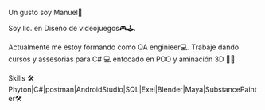 Un gusto soy Manuel👋

Soy lic. en Diseño de videojuegos🎮🕹.

Actualmente me estoy formando como QA enginieer💻.
Trabaje dando cursos y assesorias para C# 💻 enfocado en POO y aminación 3D 👯‍♂️

Skills 🛠 Phyton|C#|postman|AndroidStudio|SQL|Exel|Blender|Maya|SubstancePainter🛠


<!--
Here are some ideas to get you started:
- 🔭 I’m currently working on ...
- 🌱 I’m currently learning ...
- 👯 I’m looking to collaborate on ...
- 🤔 I’m looking for help with ...
- 💬 Ask me about ...
- 📫 How to reach me: ...
- 😄 Pronouns: ...
- ⚡ Fun fact: ...
-->
